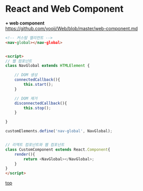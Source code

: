 # React and Web Component


**+ web component**      
https://github.com/yoojj/Web/blob/master/web-component.md


```html
<!-- 커스텀 엘리먼트 -->
<nav-global></nav-global>


<script>
// 웹 컴포넌트
class NavGlobal extends HTMLElement {

    // DOM 생성
    connectedCallback(){
        this.start();
    }

    // DOM 제거
    disconnectedCallback(){
        this.stop();
    }

}

customElements.define('nav-global', NavGlobal);


// 리액트 컴포넌트와 웹 컴포넌트
class CustomComponent extends React.Component{
    render(){
        return <NavGlobal></NavGlobal>;
    }
}
</script>
```



[top](#)
